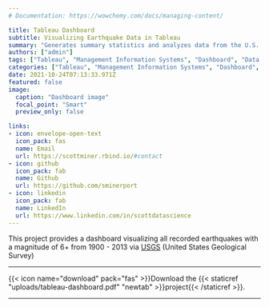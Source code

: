 ```yaml
---
# Documentation: https://wowchemy.com/docs/managing-content/

title: Tableau Dashboard
subtitle: Visualizing Earthquake Data in Tableau
summary: "Generates summary statistics and analyzes data from the U.S. Department of Health and Human Services."
authors: ["admin"]
tags: ["Tableau", "Management Information Systems", "Dashboard", "Data Analytics", "Data Visualization", "Earth Science"] 
categories: ["Tableau", "Management Information Systems", "Dashboard", "Data Analytics", "Data Visualization", "Earth Science"] 
date: 2021-10-24T07:13:33.971Z
featured: false
image:
  caption: "Dashboard image"
  focal_point: "Smart"
  preview_only: false

links:
- icon: envelope-open-text
  icon_pack: fas
  name: Email
  url: https://scottminer.rbind.io/#contact
- icon: github
  icon_pack: fab
  name: Github
  url: https://github.com/sminerport
- icon: linkedin
  icon_pack: fab
  name: LinkedIn
  url: https://www.linkedin.com/in/scottdatascience
---
```

This project provides a dashboard visualizing all recorded earthquakes with a magnitude of 6+ from 1900 - 2013 via [USGS](http://earthquake.usgs.gov/earthquakes/search/) (United States Geological Survey)

<hr/>
{{< icon name="download" pack="fas" >}}Download the {{< staticref "uploads/tableau-dashboard.pdf" "newtab" >}}project{{< /staticref >}}.
<hr/>
